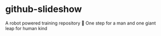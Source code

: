 # github-slideshow
A robot powered training repository :robot:
One step for a man and one giant leap for human kind
